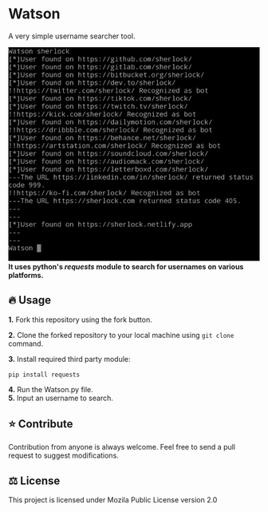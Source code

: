 # Watson
A very simple username searcher tool.<br>

<img src="Assets/20250415_110324.jpg"><br>
<b>It uses python's <i>requests</i> module to search for usernames on various platforms.
</b> 
<h2>🔥 Usage</h2>

<b>1.</b> Fork this repository using the fork button.

<b>2.</b> Clone the forked repository to your local machine using ``git clone`` command.<br>

<b>3.</b> Install required third party module:

```
pip install requests
```
<b>4.</b> Run the Watson.py file.<br>
<b>5.</b> Input an username to search.<br>

<h2>⭐ Contribute</h2>

Contribution from anyone is always welcome. Feel free to send a pull request to suggest modifications.

<h2>⚖ License</h2>

This project is licensed under Mozila Public License version 2.0
